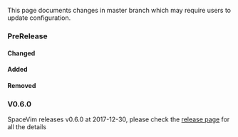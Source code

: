 This page documents changes in master branch which may require users to update configuration.

### PreRelease

#### Changed

#### Added

#### Removed

### V0.6.0

SpaceVim releases v0.6.0 at 2017-12-30, please check the [release page](https://spacevim.org/SpaceVim-release-v0.6.0/) for all the details
